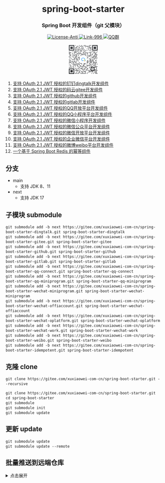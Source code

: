 <div align="center" style="text-align: center;">
    <h1>spring-boot-starter</h1>
    <h3>Spring Boot 开发组件（git 父模块）</h3>
    <a target="_blank" href="https://github.com/996icu/996.ICU/blob/master/LICENSE">
        <img alt="License-Anti" src="https://img.shields.io/badge/License-Anti 996-blue.svg">
    </a>
    <a target="_blank" href="https://996.icu/#/zh_CN">
        <img alt="Link-996" src="https://img.shields.io/badge/Link-996.icu-red.svg">
    </a>
    <a target="_blank" href="https://qm.qq.com/cgi-bin/qm/qr?k=ZieC6s1WB4njfVbrDHYgoNS8YpT26VtF&jump_from=webapi">
        <img alt="QQ群" src="https://img.shields.io/badge/QQ群-696503132-blue.svg"/>
    </a>
</div>

<p></p>

<div align="center" style="text-align: center;">
    <a target="_blank" href="https://work.weixin.qq.com/gm/75cfc47d6a341047e4b6aca7389bdfa8">
        <img alt="企业微信群" src="static/企业微信群.jpg" height="100"/>
    </a>
</div>

1. [支持 OAuth 2.1 JWT 授权的钉钉dingtalk开发组件](https://gitee.com/xuxiaowei-com-cn/spring-boot-starter-dingtalk)
2. [支持 OAuth 2.1 JWT 授权的码云gitee开发组件](https://gitee.com/xuxiaowei-com-cn/spring-boot-starter-gitee)
3. [支持 OAuth 2.1 JWT 授权的github开发组件](https://gitee.com/xuxiaowei-com-cn/spring-boot-starter-github)
4. [支持 OAuth 2.1 JWT 授权的gitlab开发组件](https://gitee.com/xuxiaowei-com-cn/spring-boot-starter-gitlab)
5. [支持 OAuth 2.1 JWT 授权的QQ开放平台开发组件](https://gitee.com/xuxiaowei-com-cn/spring-boot-starter-qq-connect)
6. [支持 OAuth 2.1 JWT 授权的QQ小程序平台开发组件](https://gitee.com/xuxiaowei-com-cn/spring-boot-starter-qq-miniprogram)
7. [支持 OAuth 2.1 JWT 授权的微信小程序开发组件](https://gitee.com/xuxiaowei-com-cn/spring-boot-starter-wechat-miniprogram)
8. [支持 OAuth 2.1 JWT 授权的微信公众平台开发组件](https://gitee.com/xuxiaowei-com-cn/spring-boot-starter-wechat-offiaccount)
9. [支持 OAuth 2.1 JWT 授权的微信开放平台开发组件](https://gitee.com/xuxiaowei-com-cn/spring-boot-starter-wechat-oplatform)
10. [支持 OAuth 2.1 JWT 授权的企业微信平台开发组件](https://gitee.com/xuxiaowei-com-cn/spring-boot-starter-wechat-work)
11. [支持 OAuth 2.1 JWT 授权的微博weibo平台开发组件](https://gitee.com/xuxiaowei-com-cn/spring-boot-starter-weibo)
12. [一个基于 Spring Boot Redis 的幂等组件](https://gitee.com/xuxiaowei-com-cn/spring-boot-starter-idempotent)

## 分支

- main
    - 支持 JDK 8、11
- next
    - 支持 JDK 17

## 子模块 submodule

```shell
git submodule add -b next https://gitee.com/xuxiaowei-com-cn/spring-boot-starter-dingtalk.git spring-boot-starter-dingtalk
git submodule add -b next https://gitee.com/xuxiaowei-com-cn/spring-boot-starter-gitee.git spring-boot-starter-gitee
git submodule add -b next https://gitee.com/xuxiaowei-com-cn/spring-boot-starter-github.git spring-boot-starter-github
git submodule add -b next https://gitee.com/xuxiaowei-com-cn/spring-boot-starter-gitlab.git spring-boot-starter-gitlab
git submodule add -b next https://gitee.com/xuxiaowei-com-cn/spring-boot-starter-qq-connect.git spring-boot-starter-qq-connect
git submodule add -b next https://gitee.com/xuxiaowei-com-cn/spring-boot-starter-qq-miniprogram.git spring-boot-starter-qq-miniprogram
git submodule add -b next https://gitee.com/xuxiaowei-com-cn/spring-boot-starter-wechat-miniprogram.git spring-boot-starter-wechat-miniprogram
git submodule add -b next https://gitee.com/xuxiaowei-com-cn/spring-boot-starter-wechat-offiaccount.git spring-boot-starter-wechat-offiaccount
git submodule add -b next https://gitee.com/xuxiaowei-com-cn/spring-boot-starter-wechat-oplatform.git spring-boot-starter-wechat-oplatform
git submodule add -b next https://gitee.com/xuxiaowei-com-cn/spring-boot-starter-wechat-work.git spring-boot-starter-wechat-work
git submodule add -b next https://gitee.com/xuxiaowei-com-cn/spring-boot-starter-weibo.git spring-boot-starter-weibo
git submodule add -b next https://gitee.com/xuxiaowei-com-cn/spring-boot-starter-idempotent.git spring-boot-starter-idempotent
```

## 克隆 clone

```shell
git clone https://gitee.com/xuxiaowei-com-cn/spring-boot-starter.git --recursive
```

```shell
git clone https://gitee.com/xuxiaowei-com-cn/spring-boot-starter.git
cd spring-boot-starter
git submodule
git submodule init
git submodule update
```

## 更新 update

```shell
git submodule update
git submodule update --remote
```

## 批量推送到远端仓库

<details>
<summary>点击展开</summary>
cd spring-boot-starter-dingtalk

git.exe fetch -v --progress "gitee"

git.exe push --all --progress "gitee"

git.exe push --all --progress "gitlab"

git.exe push --all --progress "jihulab"

git.exe push --all --progress "github"

git.exe push --all --progress "gitcode"

git.exe push --all --progress "gitlink"

cd ..

cd spring-boot-starter-gitee

git.exe fetch -v --progress "gitee"

git.exe push --all --progress "gitee"

git.exe push --all --progress "gitlab"

git.exe push --all --progress "jihulab"

git.exe push --all --progress "github"

git.exe push --all --progress "gitcode"

git.exe push --all --progress "gitlink"

cd ..

cd spring-boot-starter-github

git.exe fetch -v --progress "gitee"

git.exe push --all --progress "gitee"

git.exe push --all --progress "gitlab"

git.exe push --all --progress "jihulab"

git.exe push --all --progress "github"

git.exe push --all --progress "gitcode"

git.exe push --all --progress "gitlink"

cd ..

cd spring-boot-starter-gitlab

git.exe fetch -v --progress "gitee"

git.exe push --all --progress "gitee"

git.exe push --all --progress "gitlab"

git.exe push --all --progress "jihulab"

git.exe push --all --progress "github"

git.exe push --all --progress "gitcode"

git.exe push --all --progress "gitlink"

cd ..

cd spring-boot-starter-idempotent

git.exe fetch -v --progress "gitee"

git.exe push --all --progress "gitee"

git.exe push --all --progress "gitlab"

git.exe push --all --progress "jihulab"

git.exe push --all --progress "github"

git.exe push --all --progress "gitcode"

git.exe push --all --progress "gitlink"

cd ..

cd spring-boot-starter-qq-connect

git.exe fetch -v --progress "gitee"

git.exe push --all --progress "gitee"

git.exe push --all --progress "gitlab"

git.exe push --all --progress "jihulab"

git.exe push --all --progress "github"

git.exe push --all --progress "gitcode"

git.exe push --all --progress "gitlink"

cd ..

cd spring-boot-starter-qq-miniprogram

git.exe fetch -v --progress "gitee"

git.exe push --all --progress "gitee"

git.exe push --all --progress "gitlab"

git.exe push --all --progress "jihulab"

git.exe push --all --progress "github"

git.exe push --all --progress "gitcode"

git.exe push --all --progress "gitlink"

cd ..

cd spring-boot-starter-wechat-miniprogram

git.exe fetch -v --progress "gitee"

git.exe push --all --progress "gitee"

git.exe push --all --progress "gitlab"

git.exe push --all --progress "jihulab"

git.exe push --all --progress "github"

git.exe push --all --progress "gitcode"

git.exe push --all --progress "gitlink"

cd ..

cd spring-boot-starter-wechat-offiaccount

git.exe fetch -v --progress "gitee"

git.exe push --all --progress "gitee"

git.exe push --all --progress "gitlab"

git.exe push --all --progress "jihulab"

git.exe push --all --progress "github"

git.exe push --all --progress "gitcode"

git.exe push --all --progress "gitlink"

cd ..

cd spring-boot-starter-wechat-oplatform

git.exe fetch -v --progress "gitee"

git.exe push --all --progress "gitee"

git.exe push --all --progress "gitlab"

git.exe push --all --progress "jihulab"

git.exe push --all --progress "github"

git.exe push --all --progress "gitcode"

git.exe push --all --progress "gitlink"

cd ..

cd spring-boot-starter-wechat-work

git.exe fetch -v --progress "gitee"

git.exe push --all --progress "gitee"

git.exe push --all --progress "gitlab"

git.exe push --all --progress "jihulab"

git.exe push --all --progress "github"

git.exe push --all --progress "gitcode"

git.exe push --all --progress "gitlink"

cd ..

cd spring-boot-starter-weibo

git.exe fetch -v --progress "gitee"

git.exe push --all --progress "gitee"

git.exe push --all --progress "gitlab"

git.exe push --all --progress "jihulab"

git.exe push --all --progress "github"

git.exe push --all --progress "gitcode"

git.exe push --all --progress "gitlink"

cd ..

git.exe fetch -v --progress "origin"

git.exe push --all --progress "origin"

</details>
